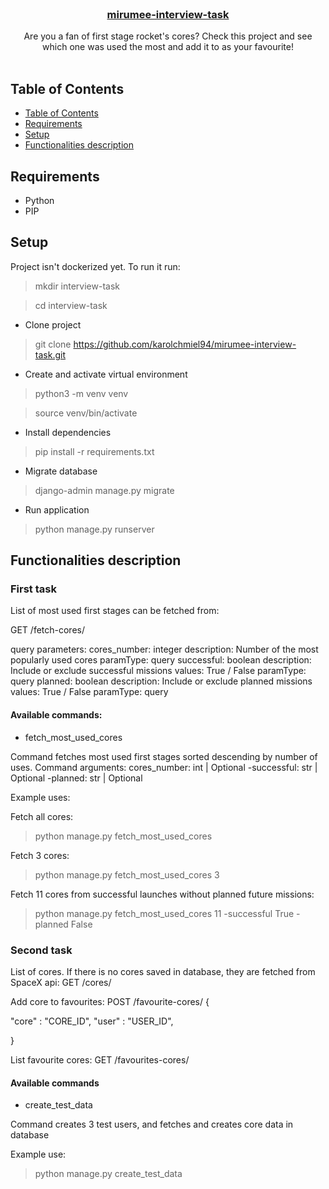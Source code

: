 <!--
repo name: mirumee-interview-task
description: Mirumee interview task
github name:  karolchmiel94
link: https://github.com/karolchmiel94/mirumee-interview-task
logo path:
screenshot:
email: karolch94@gmail.com
-->

<!-- PROJECT LOGO -->
<br/>
<p align="center">
    <!-- <a href="https://github.com/karolchmiel94/mirumee-interview-task">
        <img src="" alt="Logo" width="80" height="80">
    </a> -->
    <h3 align="center"><a href="https://github.com/karolchmiel94/mirumee-interview-task">mirumee-interview-task</a></h3>
    <p align="center">
         Are you a fan of first stage rocket's cores? Check this project and see which one was used the most and add it to as your favourite!
        <br />
        <br />
    </p>
</p>

<!-- TABLE OF CONTENTS -->
## Table of Contents

- [Table of Contents](#table-of-contents)
- [Requirements](#requiremens)
- [Setup](#setup)
- [Functionalities description](#functionalities-description)

<!-- Requirements -->
## Requirements

- Python
- PIP


<!-- Setup -->
## Setup

Project isn't dockerized yet. To run it run:

> mkdir interview-task

> cd interview-task

- Clone project

> git clone https://github.com/karolchmiel94/mirumee-interview-task.git

- Create and activate virtual environment

> python3 -m venv venv

> source venv/bin/activate

- Install dependencies

> pip install -r requirements.txt

- Migrate database

> django-admin manage.py migrate

- Run application

> python manage.py runserver

<!-- Functionalities description -->
## Functionalities description

### First task ###

List of  most used first stages can be fetched from:

GET /fetch-cores/

query parameters:
cores_number: integer
    description: Number of the most popularly used cores
    paramType: query
successful: boolean
    description: Include or exclude successful missions
    values: True / False
    paramType: query
planned: boolean
    description: Include or exclude planned missions
    values: True / False
    paramType: query

#### Available commands: ####

- fetch_most_used_cores

Command fetches most used first stages sorted descending by number of uses.
Command arguments:
cores_number: int | Optional
-successful: str | Optional
-planned: str | Optional

Example uses:

Fetch all cores:
> python manage.py fetch_most_used_cores

Fetch 3 cores:
> python manage.py fetch_most_used_cores 3

Fetch 11 cores from successful launches without planned future missions:
> python manage.py fetch_most_used_cores 11 -successful True -planned False

### Second task ###

List of cores. If there is no cores saved in database, they are fetched from SpaceX api:
GET /cores/

Add core to favourites:
POST /favourite-cores/
{

  "core" : "CORE_ID",
  "user" : "USER_ID",

}

List favourite cores:
GET /favourites-cores/

#### Available commands ####

- create_test_data

Command creates 3 test users, and fetches and creates core data in database

Example use:

> python manage.py create_test_data